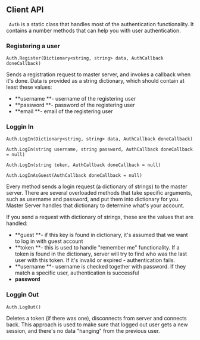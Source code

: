## Client API

` Auth` is a static class that handles most of the authentication functionality. It contains a number methods that can help you with user authentication.

### Registering a user
`Auth.Register(Dictionary<string, string> data, AuthCallback doneCallback)`

Sends a registration request to master server, and invokes a callback when it's done. Data is provided as a string dictionary, which should contain at least these values: 

* **username **- username of the registering user
* **password **- password of the registering user
* **email **- email of the registering user

### Loggin In

`Auth.LogIn(Dictionary<string, string> data, AuthCallback doneCallback)`

`Auth.LogIn(string username, string password, AuthCallback doneCallback = null)`

`Auth.LogIn(string token, AuthCallback doneCallback = null)`

`Auth.LogInAsGuest(AuthCallback doneCallback = null)`

Every method sends a login request (a dictionary of strings) to the master server. There are several overloaded methods that take specific arguments, such as username and password, and put them into dictionary for you. Master Server handles that dictionary to determine what's your account. 

If you send a request with dictionary of strings, these are the values that are handled: 

* **guest **- if this key is found in dictionary, it's assumed that we want to log in with guest account
* **token **- this is used to handle "remember me" functionality. If a token is found in the dictionary, server will try to find who was the last user with this token. If it's invalid or expired - authentication fails.
* **username **- username is checked together with password. If they match a specific user, authentication is successful
* **password**

### Loggin Out

`Auth.LogOut()`

Deletes a token (if there was one), disconnects from server and connects back. This approach is used to make sure that logged out user gets a new session, and there's no data "hanging" from the previous user. 